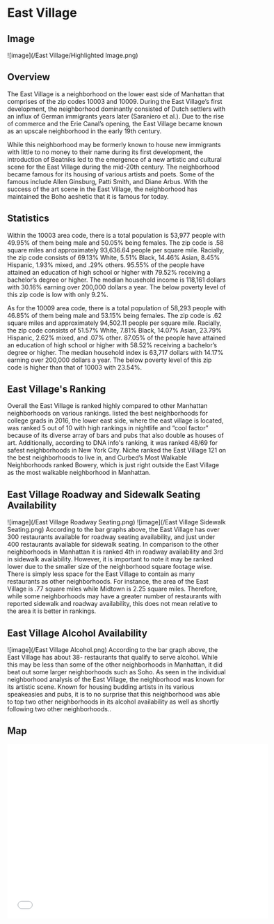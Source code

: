 # East Village

## Image 
![image](/East Village/Highlighted Image.png)

## Overview  
The East Village is a neighborhood on the lower east side of Manhattan that comprises of the zip codes 10003 and 10009. During the East Village’s first development, the neighborhood dominantly consisted of Dutch settlers with an influx of German immigrants years later (Saraniero et al.). Due to the rise of commerce and the Erie Canal’s opening, the East Village became known as an upscale neighborhood in the early 19th century.

While this neighborhood may be formerly known to house new immigrants with little to no money to their name during its first development, the introduction of Beatniks led to the emergence of a new artistic and cultural scene for the East Village during the mid-20th century. The neighborhood became famous for its housing of various artists and poets. Some of the famous include Allen Ginsburg, Patti Smith, and Diane Arbus. With the success of the art scene in the East Village, the neighborhood has maintained the Boho aeshetic that it is famous for today. 

## Statistics
Within the 10003 area code, there is a total population is 53,977 people with 49.95% of them being male and 50.05% being females. The zip code is .58 square miles and approximately 93,636.64 people per square mile. Racially, the zip code consists of 69.13% White, 5.51% Black, 14.46% Asian, 8.45% Hispanic, 1.93% mixed, and .29% others. 95.55% of the people have attained an education of high school or higher with 79.52% receiving a bachelor’s degree or higher. The median household income is 118,161 dollars with 30.16% earning over 200,000 dollars a year. The below poverty level of this zip code is low with only 9.2%. 

As for the 10009 area code, there is a total population of 58,293 people with 46.85% of them being male and 53.15% being females. The zip code is .62 square miles and approximately 94,502.11 people per square mile. Racially, the zip code consists of 51.57% White, 7.81% Black, 14.07% Asian, 23.79% Hispanic, 2.62% mixed, and .07% other. 87.05% of the people have attained an education of high school or higher with 58.52% receiving a bachelor’s degree or higher. The median household index is 63,717 dollars with 14.17% earning over 200,000 dollars a year. The below poverty level of this zip code is higher than that of 10003 with 23.54%. 


## East Village's Ranking
Overall the East Village is ranked highly compared to other Manhattan neighborhoods on various rankings. listed the best neighborhoods for college grads in 2016, the lower east side, where the east village is located, was ranked 5 out of 10 with high rankings in nightlife and “cool factor” because of its diverse array of bars and pubs that also double as houses of art. Additionally, according to DNA info's ranking, it was ranked 48/69 for safest neighborhoods in New York City. Niche ranked the East Village 121 on the best neighborhoods to live in, and Curbed’s Most Walkable Neighborhoods ranked Bowery, which is just right outside the East Village as the most walkable neighborhood in Manhattan. 


## East Village Roadway and Sidewalk Seating Availability
![image](/East Village Roadway Seating.png)
![image](/East Village Sidewalk Seating.png)
According to the bar graphs above, the East Village has over 300 restaurants available for roadway seating availability, and just under 400 restaurants available for sidewalk seating. In comparison to the other neighborhoods in Manhattan it is ranked 4th in roadway availability and 3rd in sidewalk availability. However, it is important to note it may be ranked lower due to the smaller size of the neighborhood square footage wise. There is simply less space for the East Village to contain as many restaurants as other neighborhoods. For instance, the area of the East Village is .77 square miles while Midtown is 2.25 square miles. Therefore, while some neighborhoods may have a greater number of restaurants with reported sidewalk and roadway availability, this does not mean relative to the area it is better in rankings.

## East Village Alcohol Availability
![image](/East Village Alcohol.png)
According to the bar graph above, the East Village has about 38- restaurants that qualify to serve alcohol. While this may be less than some of the other neighborhoods in Manhattan, it did beat out some larger neighborhoods such as Soho. As seen in the individual neighborhood analysis of the East Village, the neighborhood was known for its artistic scene. Known for housing budding artists in its various speakeasies and pubs, it is to no surprise that this neighborhood was able to top two other neighborhoods in its alcohol availability as well as shortly following two other neighborhoods..

## Map
<dl>
<iframe src="Honors_10_Assignment.html" width="600" height="400" frameborder="0" frameborder="0" marginwidth="0" marginheight="0" allowfullscreen></iframe>
</dl>
